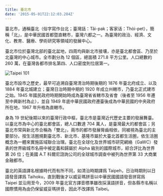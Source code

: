 ```yaml
---
title: 臺北市
date: '2015-05-01T22:12:03.284Z'
---
```


臺北市，通稱臺北（俗字寫作台北；臺灣話：Tâi-pak；客家话：Thòi-pet），簡稱「北」，是中華民國首都暨直轄市，臺灣六都之一。為臺灣的政治、經濟、文化、教育、醫療、學術研究等領域的發展中心。

臺北市位於臺灣北部的臺北盆地，四周均與新北市接壤，亦是臺北都會區、乃至於北臺灣的中心城市。全市劃分為 12 個區，總面積 271.8 平方公里。人口總數約 260 萬，在臺灣各都市排名第四、人口密度則位居第一。

![Taipei 101](https://upload.wikimedia.org/wikipedia/commons/2/29/Taipei%2C_Taiwan_CBD_Skyline.jpg)

臺北市設市之歷史，最早可追溯自臺灣清治時期後期的 1876 年臺北府成立、以及 1884 年臺北城建立；臺灣日治時期中期的 1920 年成立州轄市，乃臺北正式建市之始。1945 年國民政府時期開始時成為臺灣省省轄市及省會（後者至 1956 年遷至中興新村為止），並自 1949 年底中華民國政府遷臺後成為中華民國的中央政府所在地，1967 年升格為直轄市。

身為 19 世紀後期以來的臺灣行政中樞，臺北市是臺灣近代歷史主要的發展舞臺。以臺北市為中心的臺北都會區，總人口數達 704 萬人，是臺灣最大的都會區；另臺北市常與新北市合稱為「雙北」，兩市的都市發展脣齒相依，同被視為臺北的主要部分。按生活圈規劃臺北市、新北市、基隆市屬於大臺北首都生活圈，依生活圈概念為一體來實施區域聯合治理。臺北在全球化及世界城市研究網絡（GaWC）發表的世界級城市名冊中被定義和歸屬於 Alpha 級別的國際城市，綜合評比為世界第 26 位；在美國 A.T 科爾尼諮詢公司的全球城市調查中被列為世界第 33 大商業金融都市。

臺北的英語譯名根據時代而有所不同，如清治時期譯爲 Taipeh，日治時期則以日語發音譯爲 Taihoku，直到戰後才以威妥瑪拼音以中華民國國語發音拼寫爲 Taipei 並沿用至今，2009 年臺北官方譯音標準雖改採漢語拼音，但各縣市名稱以國際慣用為由仍保留威妥瑪拼音，因此不改譯爲 Taibei。
